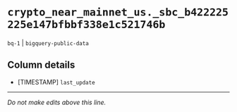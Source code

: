 # `crypto_near_mainnet_us._sbc_b422225225e147bfbbf338e1c521746b`
`bq-1` | `bigquery-public-data`

## Column details
* [TIMESTAMP] `last_update`

-------------------------------------------------------------------------------
*Do not make edits above this line.*
